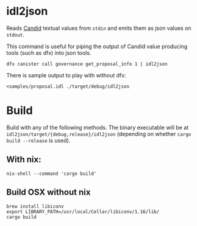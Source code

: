 idl2json
========

Reads [Candid](https://github.com/dfinity/candid) textual values from `stdin` and emits them as json values on `stdout`.

This command is useful for piping the output of Candid value producing tools (such as dfx) into json tools.

```
dfx canister call governance get_proposal_info 1 | idl2json
```

There is sample output to play with without dfx:

```
<samples/proposal.idl ./target/debug/idl2json
```

# Build

Build with any of the following methods.  The binary executable will be at `idl2json/target/{debug,release}/idl2json` (depending on whether `cargo build --release` is used).

## With nix:
```
nix-shell --command 'cargo build'
```

## Build OSX without nix

```
brew install libiconv
export LIBRARY_PATH=/usr/local/Cellar/libiconv/1.16/lib/
cargo build
```
